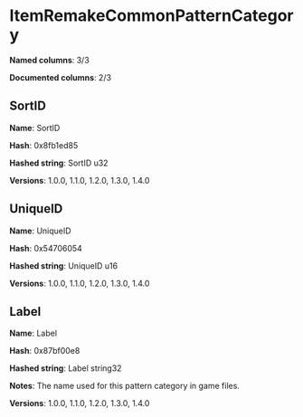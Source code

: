 # ItemRemakeCommonPatternCategory
**Named columns**: 3/3

**Documented columns**: 2/3

## SortID

**Name**: SortID

**Hash**: 0x8fb1ed85

**Hashed string**: SortID u32

**Versions**: 1.0.0, 1.1.0, 1.2.0, 1.3.0, 1.4.0

## UniqueID

**Name**: UniqueID

**Hash**: 0x54706054

**Hashed string**: UniqueID u16

**Versions**: 1.0.0, 1.1.0, 1.2.0, 1.3.0, 1.4.0

## Label

**Name**: Label

**Hash**: 0x87bf00e8

**Hashed string**: Label string32

**Notes**: The name used for this pattern category in game files.

**Versions**: 1.0.0, 1.1.0, 1.2.0, 1.3.0, 1.4.0

